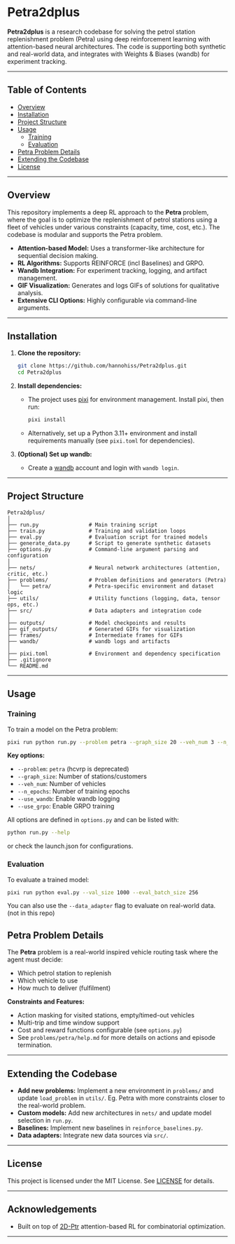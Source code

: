 # Petra2dplus

**Petra2dplus** is a research codebase for solving the petrol station replenishment problem (Petra) using deep reinforcement learning with attention-based neural architectures. The code is supporting both synthetic and real-world data, and integrates with Weights & Biases (wandb) for experiment tracking.

---

## Table of Contents

- [Overview](#overview)
- [Installation](#installation)
- [Project Structure](#project-structure)
- [Usage](#usage)
  - [Training](#training)
  - [Evaluation](#evaluation)
- [Petra Problem Details](#petra-problem-details)
- [Extending the Codebase](#extending-the-codebase)
- [License](#license)

---

## Overview

This repository implements a deep RL approach to the **Petra** problem, where the goal is to optimize the replenishment of petrol stations using a fleet of vehicles under various constraints (capacity, time, cost, etc.). The codebase is modular and supports the Petra problem.

- **Attention-based Model:** Uses a transformer-like architecture for sequential decision making.
- **RL Algorithms:** Supports REINFORCE (incl Baselines) and GRPO.
- **Wandb Integration:** For experiment tracking, logging, and artifact management.
- **GIF Visualization:** Generates and logs GIFs of solutions for qualitative analysis.
- **Extensive CLI Options:** Highly configurable via command-line arguments.

---

## Installation

1. **Clone the repository:**
   ```bash
   git clone https://github.com/hannohiss/Petra2dplus.git
   cd Petra2dplus
   ```

2. **Install dependencies:**
   - The project uses [pixi](https://prefix.dev/docs/pixi/) for environment management. Install pixi, then run:
     ```bash
     pixi install
     ```
   - Alternatively, set up a Python 3.11+ environment and install requirements manually (see `pixi.toml` for dependencies).

3. **(Optional) Set up wandb:**
   - Create a [wandb](https://wandb.ai/) account and login with `wandb login`.

---

## Project Structure

```
Petra2dplus/
│
├── run.py                # Main training script
├── train.py              # Training and validation loops
├── eval.py               # Evaluation script for trained models
├── generate_data.py      # Script to generate synthetic datasets
├── options.py            # Command-line argument parsing and configuration
│
├── nets/                 # Neural network architectures (attention, critic, etc.)
├── problems/             # Problem definitions and generators (Petra)
│   └── petra/            # Petra-specific environment and dataset logic
├── utils/                # Utility functions (logging, data, tensor ops, etc.)
├── src/                  # Data adapters and integration code
│
├── outputs/              # Model checkpoints and results
├── gif_outputs/          # Generated GIFs for visualization
├── frames/               # Intermediate frames for GIFs
├── wandb/                # wandb logs and artifacts
│
├── pixi.toml             # Environment and dependency specification
├── .gitignore
└── README.md
```

---

## Usage

### Training

To train a model on the Petra problem:

```bash
pixi run python run.py --problem petra --graph_size 20 --veh_num 3 --n_epochs 50 --use_wandb --use_grpo
```

**Key options:**
- `--problem`: `petra` (hcvrp is deprecated)
- `--graph_size`: Number of stations/customers
- `--veh_num`: Number of vehicles
- `--n_epochs`: Number of training epochs
- `--use_wandb`: Enable wandb logging
- `--use_grpo`: Enable GRPO training

All options are defined in `options.py` and can be listed with:
```bash
python run.py --help
```
or check the launch.json for configurations.

### Evaluation

To evaluate a trained model:

```bash
pixi run python eval.py --val_size 1000 --eval_batch_size 256
```

You can also use the `--data_adapter` flag to evaluate on real-world data. (not in this repo)

## Petra Problem Details

The **Petra** problem is a real-world inspired vehicle routing task where the agent must decide:

- Which petrol station to replenish
- Which vehicle to use
- How much to deliver (fulfilment)

**Constraints and Features:**
- Action masking for visited stations, empty/timed-out vehicles
- Multi-trip and time window support
- Cost and reward functions configurable (see `options.py`)
- See `problems/petra/help.md` for more details on actions and episode termination.

---

## Extending the Codebase

- **Add new problems:** Implement a new environment in `problems/` and update `load_problem` in `utils/`. Eg. Petra with more constraints 
closer to the real-world problem.
- **Custom models:** Add new architectures in `nets/` and update model selection in `run.py`.
- **Baselines:** Implement new baselines in `reinforce_baselines.py`.
- **Data adapters:** Integrate new data sources via `src/`.

---

## License

This project is licensed under the MIT License. See [LICENSE](LICENSE) for details.

---

## Acknowledgements

- Built on top of [2D-Ptr](https://github.com/farkguidao/2D-Ptr) attention-based RL for combinatorial optimization.

---